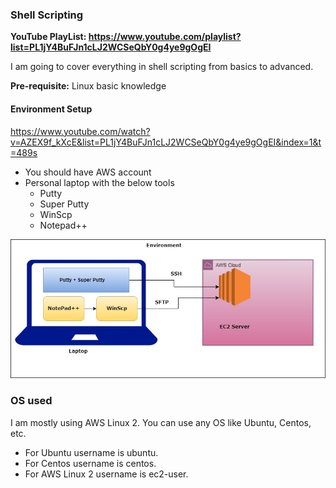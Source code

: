 ### Shell Scripting

**YouTube PlayList: https://www.youtube.com/playlist?list=PL1jY4BuFJn1cLJ2WCSeQbY0g4ye9gOgEI** 

I am going to cover everything in shell scripting from basics to advanced.

**Pre-requisite:** Linux basic knowledge

#### Environment Setup

https://www.youtube.com/watch?v=AZEX9f_kXcE&list=PL1jY4BuFJn1cLJ2WCSeQbY0g4ye9gOgEI&index=1&t=489s

* You should have AWS account
* Personal laptop with the below tools
    * Putty
    * Super Putty
    * WinScp
    * Notepad++

![alt text](shell.jpg)

### OS used

I am mostly using AWS Linux 2. You can use any OS like Ubuntu, Centos, etc.

* For Ubuntu username is ubuntu.
* For Centos username is centos.
* For AWS Linux 2 username is ec2-user.

